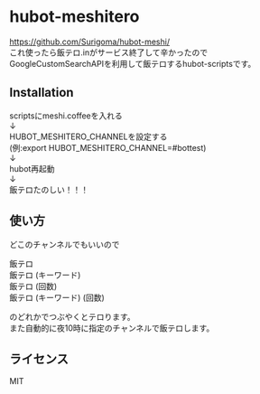 # hubot-meshitero
https://github.com/Surigoma/hubot-meshi/  
これ使ったら飯テロ.inがサービス終了して辛かったので  
GoogleCustomSearchAPIを利用して飯テロするhubot-scriptsです。  

## Installation
scriptsにmeshi.coffeeを入れる  
↓  
HUBOT_MESHITERO_CHANNELを設定する  
(例:export HUBOT_MESHITERO_CHANNEL=#bottest)  
↓  
hubot再起動  
↓  
飯テロたのしい！！！  

## 使い方
どこのチャンネルでもいいので  
  
飯テロ  
飯テロ (キーワード)  
飯テロ (回数)  
飯テロ (キーワード) (回数)  
  
のどれかでつぶやくとテロります。  
また自動的に夜10時に指定のチャンネルで飯テロします。  

## ライセンス
MIT
